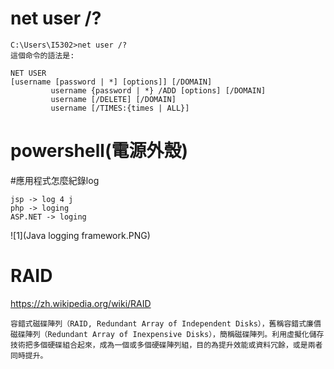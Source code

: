 # net user /?
```
C:\Users\I5302>net user /?
這個命令的語法是:

NET USER
[username [password | *] [options]] [/DOMAIN]
         username {password | *} /ADD [options] [/DOMAIN]
         username [/DELETE] [/DOMAIN]
         username [/TIMES:{times | ALL}]
```
# powershell(電源外殼)

#應用程式怎麼紀錄log
```
jsp -> log 4 j
php -> loging
ASP.NET -> loging
```
![1](Java logging framework.PNG)
# RAID
https://zh.wikipedia.org/wiki/RAID
```
容錯式磁碟陣列（RAID, Redundant Array of Independent Disks），舊稱容錯式廉價磁碟陣列（Redundant Array of Inexpensive Disks），簡稱磁碟陣列。利用虛擬化儲存技術把多個硬碟組合起來，成為一個或多個硬碟陣列組，目的為提升效能或資料冗餘，或是兩者同時提升。
```
